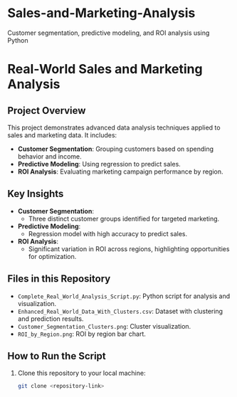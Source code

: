 # Sales-and-Marketing-Analysis
Customer segmentation, predictive modeling, and ROI analysis using Python

# Real-World Sales and Marketing Analysis

## Project Overview
This project demonstrates advanced data analysis techniques applied to sales and marketing data. It includes:
- **Customer Segmentation**: Grouping customers based on spending behavior and income.
- **Predictive Modeling**: Using regression to predict sales.
- **ROI Analysis**: Evaluating marketing campaign performance by region.

## Key Insights
- **Customer Segmentation**:
  - Three distinct customer groups identified for targeted marketing.
- **Predictive Modeling**:
  - Regression model with high accuracy to predict sales.
- **ROI Analysis**:
  - Significant variation in ROI across regions, highlighting opportunities for optimization.

## Files in this Repository
- `Complete_Real_World_Analysis_Script.py`: Python script for analysis and visualization.
- `Enhanced_Real_World_Data_With_Clusters.csv`: Dataset with clustering and prediction results.
- `Customer_Segmentation_Clusters.png`: Cluster visualization.
- `ROI_by_Region.png`: ROI by region bar chart.

## How to Run the Script
1. Clone this repository to your local machine:
   ```bash
   git clone <repository-link>

